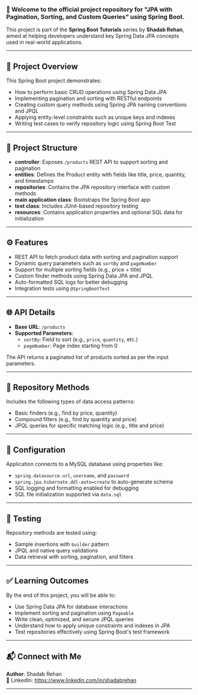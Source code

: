 ### 👋 Welcome to the official project repository for "JPA with Pagination, Sorting, and Custom Queries" using Spring Boot.

This project is part of the **Spring Boot Tutorials** series by **Shadab Rehan**, aimed at helping developers understand key Spring Data JPA concepts used in real-world applications.

---

## 🚀 Project Overview

This Spring Boot project demonstrates:

- How to perform basic CRUD operations using Spring Data JPA
- Implementing pagination and sorting with RESTful endpoints
- Creating custom query methods using Spring JPA naming conventions and JPQL
- Applying entity-level constraints such as unique keys and indexes
- Writing test cases to verify repository logic using Spring Boot Test

---

## 📂 Project Structure

- **controller**: Exposes `/products` REST API to support sorting and pagination
- **entities**: Defines the Product entity with fields like title, price, quantity, and timestamps
- **repositories**: Contains the JPA repository interface with custom methods
- **main application class**: Bootstraps the Spring Boot app
- **test class**: Includes JUnit-based repository testing
- **resources**: Contains application properties and optional SQL data for initialization

---

## ⚙️ Features

- REST API to fetch product data with sorting and pagination support
- Dynamic query parameters such as `sortBy` and `pageNumber`
- Support for multiple sorting fields (e.g., price + title)
- Custom finder methods using Spring Data JPA and JPQL
- Auto-formatted SQL logs for better debugging
- Integration tests using `@SpringBootTest`

---

## 🌐 API Details

- **Base URL**: `/products`
- **Supported Parameters**:
  - `sortBy`: Field to sort (e.g., `price`, `quantity`, etc.)
  - `pageNumber`: Page index starting from 0

The API returns a paginated list of products sorted as per the input parameters.

---

## 🧪 Repository Methods

Includes the following types of data access patterns:

- Basic finders (e.g., find by price, quantity)
- Compound filters (e.g., find by quantity and price)
- JPQL queries for specific matching logic (e.g., title and price)

---

## 🧾 Configuration

Application connects to a MySQL database using properties like:

- `spring.datasource.url`, `username`, and `password`
- `spring.jpa.hibernate.ddl-auto=create` to auto-generate schema
- SQL logging and formatting enabled for debugging
- SQL file initialization supported via `data.sql`

---

## 🧪 Testing

Repository methods are tested using:

- Sample insertions with `builder` pattern
- JPQL and native query validations
- Data retrieval with sorting, pagination, and filters

---

## ✅ Learning Outcomes

By the end of this project, you will be able to:

- Use Spring Data JPA for database interactions
- Implement sorting and pagination using `Pageable`
- Write clean, optimized, and secure JPQL queries
- Understand how to apply unique constraints and indexes in JPA
- Test repositories effectively using Spring Boot's test framework

---

## 📬 Connect with Me

**Author**: Shadab Rehan  
📧 LinkedIn: https://www.linkedin.com/in/shadabrehan

---

